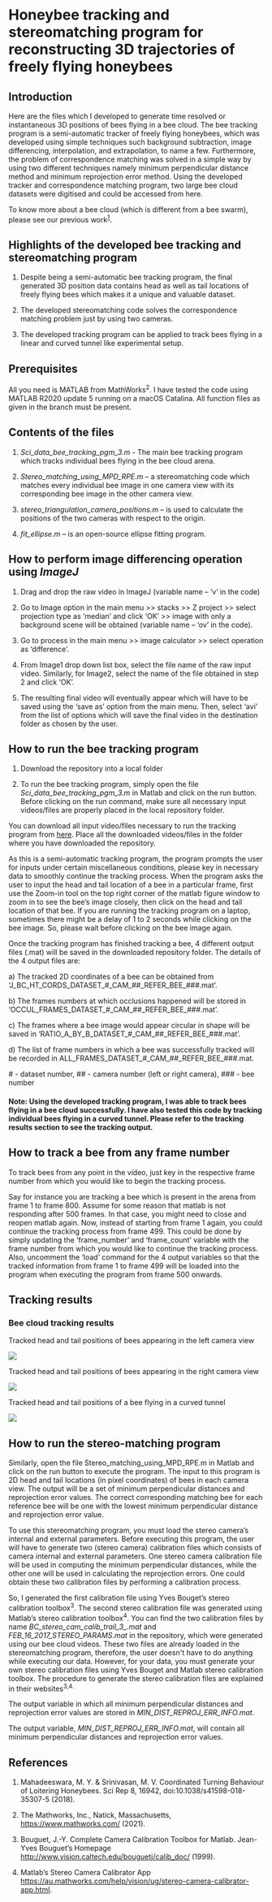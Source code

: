 # Honeybee tracking and stereomatching program for reconstructing 3D trajectories of freely flying honeybees


## Introduction

Here are the files which I developed to generate time resolved or instantaneous 3D positions of bees flying in a bee cloud. The bee tracking program is a semi-automatic tracker of freely flying honeybees, which was developed using simple techniques such background subtraction, image differencing, interpolation, and extrapolation, to name a few. Furthermore, the problem of correspondence matching was solved in a simple way by using two different techniques namely minimum perpendicular distance method and minimum reprojection error method. Using the developed tracker and correspondence matching program, two large bee cloud datasets were digitised and could be accessed from here.

To know more about a bee cloud (which is different from a bee swarm), please see our previous work<sup>[1](https://www.nature.com/articles/s41598-018-35307-5)</sup>.  


## Highlights of the developed bee tracking and stereomatching program

1.	Despite being a semi-automatic bee tracking program, the final generated 3D position data contains head as well as tail locations of freely flying bees which makes it a unique and valuable dataset.

2.	The developed stereomatching code solves the correspondence matching problem just by using two cameras. 

3. The developed tracking program can be applied to track bees flying in a linear and curved tunnel like experimental setup.


## Prerequisites

All you need is MATLAB from MathWorks<sup>2</sup>. I have tested the code using MATLAB R2020 update 5 running on a macOS Catalina. All function files as given in the branch must be present.

## Contents of the files

1)	*Sci_data_bee_tracking_pgm_3.m* - The main bee tracking program which tracks individual bees flying in the bee cloud arena.

2)	*Stereo_matching_using_MPD_RPE.m* – a stereomatching code which matches every individual bee image in one camera view with its corresponding bee image in the other camera view. 

3)	*stereo_triangulation_camera_positions.m* – is used to calculate the positions of the two cameras with respect to the origin.

4)	*fit_ellipse.m* – is an open-source ellipse fitting program.


## How to perform image differencing operation using *ImageJ*

1.	Drag and drop the raw video in ImageJ (variable name – ‘v’ in the code)

2.	Go to Image option in the main menu >> stacks >> Z project >> select projection type as ‘median’ and click ‘OK’ >> image with only a background scene will be obtained (variable name – ‘ov’ in the code).

3.	Go to process in the main menu >> image calculator >> select operation as ‘difference’.

4.	From Image1 drop down list box, select the file name of the raw input video. Similarly, for Image2, select the name of the file obtained in step 2 and click ‘OK’.

5.	The resulting final video will eventually appear which will have to be saved using the ‘save as’ option from the main menu. Then, select ‘avi’ from the list of options which will save the final video in the destination folder as chosen by the user. 


## How to run the bee tracking program

1. Download the repository into a local folder

2. To run the bee tracking program, simply open the file *Sci_data_bee_tracking_pgm_3.m* in Matlab and click on the run button. Before clicking on the run command, make sure all necessary input videos/files are properly placed in the local repository folder. 

You can download all input video/files necessary to run the tracking program from [here](https://figshare.com/articles/media/Multi-Object_Tracking_in_Heterogeneous_environments_MOTHe_for_animal_video_recordings/11980356/3). Place all the downloaded videos/files in the folder where you have downloaded the repository.  

As this is a semi-automatic tracking program, the program prompts the user for inputs under certain miscellaneous conditions, please key in necessary data to smoothly continue the tracking process. When the program asks the user to input the head and tail location of a bee in a particular frame, first use the Zoom-in tool on the top right corner of the matlab figure window to zoom in to see the bee’s image closely, then click on the head and tail location of that bee. If you are running the tracking program on a laptop, sometimes there might be a delay of 1 to 2 seconds while clicking on the bee image. So, please wait before clicking on the bee image again.

Once the tracking program has finished tracking a bee, 4 different output files (.mat) will be saved in the downloaded repository folder. The details of the 4 output files are:

a) The tracked 2D coordinates of a bee can be obtained from ‘J\_BC\_HT\_CORDS\_DATASET\_#\_CAM\_##\_REFER\_BEE\_###.mat’.

b) The frames numbers at which occlusions happened will be stored in
 ‘OCCUL\_FRAMES\_DATASET\_#\_CAM\_##\_REFER\_BEE\_###.mat’.

c) The frames where a bee image would appear circular in shape will be saved in ‘RATIO\_A\_BY\_B\_DATASET\_#\_CAM\_##\_REFER\_BEE\_###.mat’. 

d) The list of frame numbers in which a bee was successfully tracked will be recorded in ALL\_FRAMES\_DATASET\_#\_CAM\_##\_REFER\_BEE\_###.mat.

\# - dataset number, \## - camera number (left or right camera), \### - bee number

#### Note: Using the developed tracking program, I was able to track bees flying in a bee cloud successfully. I have also tested this code by tracking individual bees flying in a curved tunnel. Please refer to the tracking results section to see the tracking output.

## How to track a bee from any frame number

To track bees from any point in the video, just key in the respective frame number from which you would like to begin the tracking process. 

Say for instance you are tracking a bee which is present in the arena from frame 1 to frame 800. Assume for some reason that matlab is not responding after 500 frames. In that case, you might need to close and reopen matlab again. Now, instead of starting from frame 1 again, you could continue the tracking process from frame 499. This could be done by simply updating the ‘frame_number’ and ‘frame_count’ variable with the frame number from which you would like to continue the tracking process. Also, uncomment the ‘load’ command for the 4 output variables so that the tracked information from frame 1 to frame 499 will be loaded into the program when executing the program from frame 500 onwards.


## Tracking results

### Bee cloud tracking results

Tracked head and tail positions of bees appearing in the left camera view

![](GIPHY_CAM_1_1.gif)

Tracked head and tail positions of bees appearing in the right camera view 

![](GIPHY_CAM_2_2.gif)

Tracked head and tail positions of a bee flying in a curved tunnel

![](GIPHY_CAM_5_5.gif)

## How to run the stereo-matching program 

Similarly, open the file Stereo_matching_using_MPD_RPE.m in Matlab and click on the run button to execute the program. The input to this program is 2D head and tail locations (in pixel coordinates) of bees in each camera view. The output will be a set of minimum perpendicular distances and reprojection error values. The correct corresponding matching bee for each reference bee will be one with the lowest minimum perpendicular distance and reprojection error value.

To use this stereomatching program, you must load the stereo camera’s internal and external parameters. Before executing this program, the user will have to generate two (stereo camera) calibration files which consists of camera internal and external parameters. One stereo camera calibration file will be used in computing the minimum perpendicular distances, while the other one will be used in calculating the reprojection errors. One could obtain these two calibration files by performing a calibration process.

So, I generated the first calibration file using Yves Bouget’s stereo calibration toolbox<sup>3</sup>. The second stereo calibration file was generated using Matlab’s stereo calibration toolbox<sup>4</sup>. You can find the two calibration files by name *BC_stereo_cam_calib_trail_3_.mat* and *FEB_16_2017_STEREO_PARAMS.mat* in the repository, which were generated using our bee cloud videos. These two files are already loaded in the stereomatching program, therefore, the user doesn't have to do anything while executing our data. However, for your data, you must generate your own stereo calibration files using Yves Bouget and Matlab stereo calibration toolbox. The procedure to generate the stereo calibration files are explained in their websites<sup>3,4.

The output variable in which all minimum perpendicular distances and reprojection error values are stored in *MIN_DIST_REPROJ_ERR_INFO.mat*.
  
The output variable, *MIN_DIST_REPROJ_ERR_INFO.mat*, will contain all minimum perpendicular distances and reprojection error values.

## References

1. Mahadeeswara, M. Y. & Srinivasan, M. V. Coordinated Turning Behaviour of Loitering Honeybees. Sci Rep 8, 16942, doi:10.1038/s41598-018-35307-5 (2018).
  
2. The Mathworks, Inc., Natick, Massachusetts, <https://www.mathworks.com/> (2021).

3. Bouguet, J.-Y. Complete Camera Calibration Toolbox for Matlab. Jean-Yves Bouguet’s Homepage <http://www.vision.caltech.edu/bouguetj/calib_doc/> (1999).

4. Matlab’s Stereo Camera Calibrator App <https://au.mathworks.com/help/vision/ug/stereo-camera-calibrator-app.html>.




